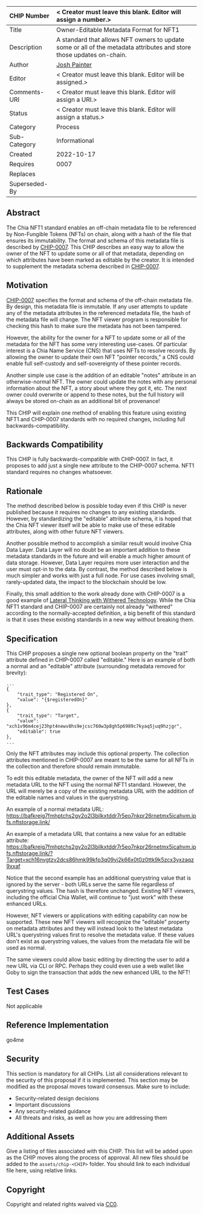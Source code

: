 CHIP Number   | < Creator must leave this blank. Editor will assign a number.>
:-------------|:----
Title         | Owner-Editable Metadata Format for NFT1
Description   | A standard that allows NFT owners to update some or all of the metadata attributes and store those updates on-chain.
Author        | [Josh Painter](https://github.com/joshpainter)
Editor        | < Creator must leave this blank. Editor will be assigned.>
Comments-URI  | < Creator must leave this blank. Editor will assign a URI.>
Status        | < Creator must leave this blank. Editor will assign a status.>
Category      | Process
Sub-Category  | Informational
Created       | 2022-10-17
Requires      | 0007
Replaces      | 
Superseded-By | 

## Abstract
The Chia NFT1 standard enables an off-chain metadata file to be referenced by Non-Fungible Tokens (NFTs) on chain, along with a hash of the file that ensures its immutability. The format and schema of this metadata file is described by [CHIP-0007](chip-0007.md). This CHIP describes an easy way to allow the owner of the NFT to update some or all of that metadata, depending on which attributes have been marked as editable by the creator. It is intended to supplement the metadata schema described in [CHIP-0007](chip-0007.md).

## Motivation
[CHIP-0007](chip-0007.md) specifies the format and schema of the off-chain metadata file. By design, this metadata file is immutable. If any user attempts to update any of the metadata attributes in the referenced metadata file, the hash of the metadata file will change. The NFT viewer program is responsible for checking this hash to make sure the metadata has not been tampered.

However, the ability for the owner for a NFT to update some or all of the metadata for the NFT has some very interesting use-cases. Of particular interest is a Chia Name Service (CNS) that uses NFTs to resolve records. By allowing the owner to update their own NFT "pointer records," a CNS could enable full self-custody and self-sovereignty of these pointer records.

Another simple use case is the addition of an editable "notes" attribute in an otherwise-normal NFT. The owner could update the notes with any personal information about the NFT, a story about where they got it, etc. The next owner could overwrite or append to these notes, but the full history will always be stored on-chain as an additional bit of provenance!

This CHIP will explain one method of enabling this feature using existing NFT1 and CHIP-0007 standards with no required changes, including full backwards-compatibility.

## Backwards Compatibility
This CHIP is fully backwards-compatible with CHIP-0007. In fact, it proposes to add just a single new attribute to the CHIP-0007 schema. NFT1 standard requires no changes whatsoever.

## Rationale
The method described below is possible today even if this CHIP is never published because it requires no changes to any existing standards. However, by standardizing the "editable" attribute schema, it is hoped that the Chia NFT viewer itself will be able to make use of these editable attributes, along with other future NFT viewers.

Another possible method to accomplish a similar result would involve Chia Data Layer. Data Layer will no doubt be an important addition to these metadata standards in the future and will enable a much higher amount of data storage. However, Data Layer requires more user interaction and the user must opt-in to the data. By contrast, the method described below is much simpler and works with just a full node. For use cases involving small, rarely-updated data, the impact to the blockchain should be low.

Finally, this small addition to the work already done with CHIP-0007 is a good example of [Lateral Thinking with Withered Technology](https://medium.com/@uczlwha/nintendos-philosophy-lateral-thinking-with-withered-technology-f188f371e670). While the Chia NFT1 standard and CHIP-0007 are certainly not already "withered" according to the normally-accepted definition, a big benefit of this standard is that it uses these existing standards in a new way without breaking them.

## Specification

This CHIP proposes a single new optional boolean property on the "trait" attribute defined in CHIP-0007 called "editable." Here is an example of both a normal and an "editable" attribute (surrounding metadata removed for brevity):

```
...
{
    "trait_type": "Registered On",
    "value": "{$registeredOn}"
},
{
    "trait_type": "Target",
    "value": "xch1v96m4cej23hpt4newv8hs9ejcsc760w3p8gh5p6989c7kyaq5juq9hzjgr",
    "editable": true
},
...
```

Only the NFT attributes may include this optional property. The collection attributes mentioned in CHIP-0007 are meant to be the same for all NFTs in the collection and therefore should remain immutable.

To edit this editable metadata, the owner of the NFT will add a new metadata URL to the NFT using the normal NFT1 standard. However, the URL will merely be a copy of the existing metadata URL with the addition of the editable names and values in the querystring.

An example of a normal metadata URL:
https://bafkreig7fmhptchs2gv2o2l3bilkxtddr7r5eo7nkpr26rnetmx5icahvm.ipfs.nftstorage.link/

An example of a metadata URL that contains a new value for an editable attribute:
https://bafkreig7fmhptchs2gv2o2l3bilkxtddr7r5eo7nkpr26rnetmx5icahvm.ipfs.nftstorage.link/?Target=xch16nvgtzv2dcs86hmk99kfp3q09vj2k66x0t0z0ttk9k5zcx3yxzaqz9xxaf

Notice that the second example has an additional querystring value that is ignored by the server - both URLs serve the same file regardless of querystring values. The hash is therefore unchanged. Existing NFT viewers, including the official Chia Wallet, will continue to "just work" with these enhanced URLs.

However, NFT viewers or applications with editing capability can now be supported. These new NFT viewers will recognize the "editable" property on metadata attributes and they will instead look to the latest metadata URL's querystring values first to resolve the metadata value. If these values don't exist as querystring values, the values from the metadata file will be used as normal.

The same viewers could allow basic editing by directing the user to add a new URL via CLI or RPC. Perhaps they could even use a web wallet like Goby to sign the transaction that adds the new enhanced URL to the NFT!

## Test Cases

Not applicable

## Reference Implementation

go4me

## Security
This section is mandatory for all CHIPs. List all considerations relevant to the security of this proposal if it is implemented. This section may be modified as the proposal moves toward consensus. Make sure to include:
  * Security-related design decisions
  * Important discussions
  * Any security-related guidance
  * All threats and risks, as well as how you are addressing them

## Additional Assets
Give a listing of files associated with this CHIP. This list will be added upon as the CHIP moves along the process of approval. All new files should be added to the `assets/chip-<CHIP>` folder. You should link to each individual file here, using relative links.

## Copyright
Copyright and related rights waived via [CC0](https://creativecommons.org/publicdomain/zero/1.0/).




